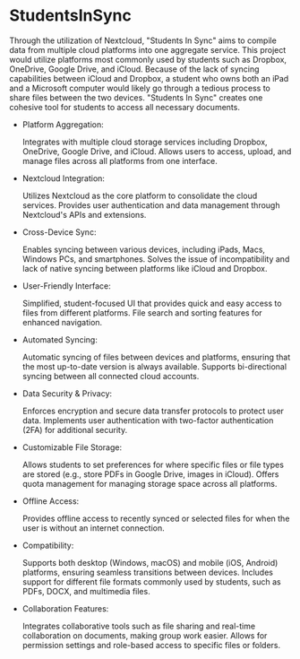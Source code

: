 # StudentsInSync

  Through the utilization of Nextcloud, "Students In Sync" aims to compile data from multiple cloud platforms into one aggregate service. This project would utilize platforms most commonly used by students such as Dropbox, OneDrive, Google Drive, and iCloud. Because of the lack of syncing capabilities between iCloud and Dropbox, a student who owns both an iPad and a Microsoft computer would likely go through a tedious process to share files between the two devices. "Students In Sync" creates one cohesive tool for students to access all necessary documents.

* Platform Aggregation:

  Integrates with multiple cloud storage services including Dropbox, OneDrive, Google Drive, and iCloud.
  Allows users to access, upload, and manage files across all platforms from one interface.

* Nextcloud Integration:

    Utilizes Nextcloud as the core platform to consolidate the cloud services.
    Provides user authentication and data management through Nextcloud's APIs and extensions.

* Cross-Device Sync:

    Enables syncing between various devices, including iPads, Macs, Windows PCs, and smartphones.
    Solves the issue of incompatibility and lack of native syncing between platforms like iCloud and Dropbox.

* User-Friendly Interface:

    Simplified, student-focused UI that provides quick and easy access to files from different platforms.
    File search and sorting features for enhanced navigation.

* Automated Syncing:

    Automatic syncing of files between devices and platforms, ensuring that the most up-to-date version is always available.
    Supports bi-directional syncing between all connected cloud accounts.

* Data Security & Privacy:

    Enforces encryption and secure data transfer protocols to protect user data.
    Implements user authentication with two-factor authentication (2FA) for additional security.

* Customizable File Storage:

    Allows students to set preferences for where specific files or file types are stored (e.g., store PDFs in Google Drive, images in iCloud).
    Offers quota management for managing storage space across all platforms.

* Offline Access:

    Provides offline access to recently synced or selected files for when the user is without an internet connection.

* Compatibility:

    Supports both desktop (Windows, macOS) and mobile (iOS, Android) platforms, ensuring seamless transitions between devices.
    Includes support for different file formats commonly used by students, such as PDFs, DOCX, and multimedia files.

* Collaboration Features:

    Integrates collaborative tools such as file sharing and real-time collaboration on documents, making group work easier.
    Allows for permission settings and role-based access to specific files or folders.
